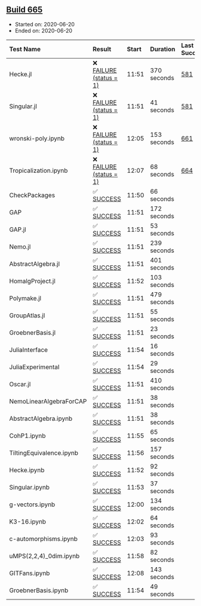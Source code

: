 ## [Build 665](https://oscarci.mathematik.uni-kl.de/job/oscar-julia-1.4/665/)

* Started on: 2020-06-20
* Ended on: 2020-06-20

| Test Name    | Result | Start | Duration | Last Success | First Failure |
|:-------------|:-------|:------|:---------|:-------------|:--------------|
| Hecke.jl | ❌ [FAILURE (status = 1)](https://oscarci.mathematik.uni-kl.de/job/oscar-julia-1.4/665/artifact/logs/build-665/Hecke.jl.log) | 11:51 | 370 seconds | [581](https://oscarci.mathematik.uni-kl.de/job/oscar-julia-1.4/581/) | [582](https://oscarci.mathematik.uni-kl.de/job/oscar-julia-1.4/582/) |
| Singular.jl | ❌ [FAILURE (status = 1)](https://oscarci.mathematik.uni-kl.de/job/oscar-julia-1.4/665/artifact/logs/build-665/Singular.jl.log) | 11:51 | 41 seconds | [581](https://oscarci.mathematik.uni-kl.de/job/oscar-julia-1.4/581/) | [582](https://oscarci.mathematik.uni-kl.de/job/oscar-julia-1.4/582/) |
| wronski-poly.ipynb | ❌ [FAILURE (status = 1)](https://oscarci.mathematik.uni-kl.de/job/oscar-julia-1.4/665/artifact/logs/build-665/wronski-poly.ipynb.log) | 12:05 | 153 seconds | [661](https://oscarci.mathematik.uni-kl.de/job/oscar-julia-1.4/661/) | [662](https://oscarci.mathematik.uni-kl.de/job/oscar-julia-1.4/662/) |
| Tropicalization.ipynb | ❌ [FAILURE (status = 1)](https://oscarci.mathematik.uni-kl.de/job/oscar-julia-1.4/665/artifact/logs/build-665/Tropicalization.ipynb.log) | 12:07 | 68 seconds | [664](https://oscarci.mathematik.uni-kl.de/job/oscar-julia-1.4/664/) | [665](https://oscarci.mathematik.uni-kl.de/job/oscar-julia-1.4/665/) |
| CheckPackages | ✅ [SUCCESS](https://oscarci.mathematik.uni-kl.de/job/oscar-julia-1.4/665/artifact/logs/build-665/CheckPackages.log) | 11:50 | 66 seconds |  |  |
| GAP | ✅ [SUCCESS](https://oscarci.mathematik.uni-kl.de/job/oscar-julia-1.4/665/artifact/logs/build-665/GAP.log) | 11:51 | 172 seconds |  |  |
| GAP.jl | ✅ [SUCCESS](https://oscarci.mathematik.uni-kl.de/job/oscar-julia-1.4/665/artifact/logs/build-665/GAP.jl.log) | 11:51 | 53 seconds |  |  |
| Nemo.jl | ✅ [SUCCESS](https://oscarci.mathematik.uni-kl.de/job/oscar-julia-1.4/665/artifact/logs/build-665/Nemo.jl.log) | 11:51 | 239 seconds |  |  |
| AbstractAlgebra.jl | ✅ [SUCCESS](https://oscarci.mathematik.uni-kl.de/job/oscar-julia-1.4/665/artifact/logs/build-665/AbstractAlgebra.jl.log) | 11:51 | 401 seconds |  |  |
| HomalgProject.jl | ✅ [SUCCESS](https://oscarci.mathematik.uni-kl.de/job/oscar-julia-1.4/665/artifact/logs/build-665/HomalgProject.jl.log) | 11:52 | 103 seconds |  |  |
| Polymake.jl | ✅ [SUCCESS](https://oscarci.mathematik.uni-kl.de/job/oscar-julia-1.4/665/artifact/logs/build-665/Polymake.jl.log) | 11:51 | 479 seconds |  |  |
| GroupAtlas.jl | ✅ [SUCCESS](https://oscarci.mathematik.uni-kl.de/job/oscar-julia-1.4/665/artifact/logs/build-665/GroupAtlas.jl.log) | 11:51 | 55 seconds |  |  |
| GroebnerBasis.jl | ✅ [SUCCESS](https://oscarci.mathematik.uni-kl.de/job/oscar-julia-1.4/665/artifact/logs/build-665/GroebnerBasis.jl.log) | 11:51 | 23 seconds |  |  |
| JuliaInterface | ✅ [SUCCESS](https://oscarci.mathematik.uni-kl.de/job/oscar-julia-1.4/665/artifact/logs/build-665/JuliaInterface.log) | 11:54 | 16 seconds |  |  |
| JuliaExperimental | ✅ [SUCCESS](https://oscarci.mathematik.uni-kl.de/job/oscar-julia-1.4/665/artifact/logs/build-665/JuliaExperimental.log) | 11:54 | 29 seconds |  |  |
| Oscar.jl | ✅ [SUCCESS](https://oscarci.mathematik.uni-kl.de/job/oscar-julia-1.4/665/artifact/logs/build-665/Oscar.jl.log) | 11:51 | 410 seconds |  |  |
| NemoLinearAlgebraForCAP | ✅ [SUCCESS](https://oscarci.mathematik.uni-kl.de/job/oscar-julia-1.4/665/artifact/logs/build-665/NemoLinearAlgebraForCAP.log) | 11:51 | 38 seconds |  |  |
| AbstractAlgebra.ipynb | ✅ [SUCCESS](https://oscarci.mathematik.uni-kl.de/job/oscar-julia-1.4/665/artifact/logs/build-665/AbstractAlgebra.ipynb.log) | 11:51 | 38 seconds |  |  |
| CohP1.ipynb | ✅ [SUCCESS](https://oscarci.mathematik.uni-kl.de/job/oscar-julia-1.4/665/artifact/logs/build-665/CohP1.ipynb.log) | 11:55 | 65 seconds |  |  |
| TiltingEquivalence.ipynb | ✅ [SUCCESS](https://oscarci.mathematik.uni-kl.de/job/oscar-julia-1.4/665/artifact/logs/build-665/TiltingEquivalence.ipynb.log) | 11:56 | 157 seconds |  |  |
| Hecke.ipynb | ✅ [SUCCESS](https://oscarci.mathematik.uni-kl.de/job/oscar-julia-1.4/665/artifact/logs/build-665/Hecke.ipynb.log) | 11:52 | 92 seconds |  |  |
| Singular.ipynb | ✅ [SUCCESS](https://oscarci.mathematik.uni-kl.de/job/oscar-julia-1.4/665/artifact/logs/build-665/Singular.ipynb.log) | 11:53 | 37 seconds |  |  |
| g-vectors.ipynb | ✅ [SUCCESS](https://oscarci.mathematik.uni-kl.de/job/oscar-julia-1.4/665/artifact/logs/build-665/g-vectors.ipynb.log) | 12:00 | 134 seconds |  |  |
| K3-16.ipynb | ✅ [SUCCESS](https://oscarci.mathematik.uni-kl.de/job/oscar-julia-1.4/665/artifact/logs/build-665/K3-16.ipynb.log) | 12:02 | 64 seconds |  |  |
| c-automorphisms.ipynb | ✅ [SUCCESS](https://oscarci.mathematik.uni-kl.de/job/oscar-julia-1.4/665/artifact/logs/build-665/c-automorphisms.ipynb.log) | 12:03 | 93 seconds |  |  |
| uMPS(2,2,4)_0dim.ipynb | ✅ [SUCCESS](https://oscarci.mathematik.uni-kl.de/job/oscar-julia-1.4/665/artifact/logs/build-665/uMPS-2-2-4-_0dim.ipynb.log) | 11:58 | 82 seconds |  |  |
| GITFans.ipynb | ✅ [SUCCESS](https://oscarci.mathematik.uni-kl.de/job/oscar-julia-1.4/665/artifact/logs/build-665/GITFans.ipynb.log) | 12:08 | 143 seconds |  |  |
| GroebnerBasis.ipynb | ✅ [SUCCESS](https://oscarci.mathematik.uni-kl.de/job/oscar-julia-1.4/665/artifact/logs/build-665/GroebnerBasis.ipynb.log) | 11:54 | 49 seconds |  |  |
